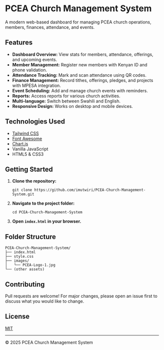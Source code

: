 # PCEA Church Management System

A modern web-based dashboard for managing PCEA church operations, members, finances, attendance, and events.

## Features

- **Dashboard Overview:** View stats for members, attendance, offerings, and upcoming events.
- **Member Management:** Register new members with Kenyan ID and phone validation.
- **Attendance Tracking:** Mark and scan attendance using QR codes.
- **Finance Management:** Record tithes, offerings, pledges, and projects with MPESA integration.
- **Event Scheduling:** Add and manage church events with reminders.
- **Reports:** Access reports for various church activities.
- **Multi-language:** Switch between Swahili and English.
- **Responsive Design:** Works on desktop and mobile devices.

## Technologies Used

- [Tailwind CSS](https://tailwindcss.com/)
- [Font Awesome](https://fontawesome.com/)
- [Chart.js](https://www.chartjs.org/)
- Vanilla JavaScript
- HTML5 & CSS3

## Getting Started

1. **Clone the repository:**
   ```
   git clone https://github.com/imutwiri/PCEA-Church-Management-System.git
   ```
2. **Navigate to the project folder:**
   ```
   cd PCEA-Church-Management-System
   ```
3. **Open `index.html` in your browser.**

## Folder Structure

```
PCEA-Church-Management-System/
├── index.html
├── style.css
├── images/
│   └── PCEA-Logo-1.jpg
└── (other assets)
```

## Contributing

Pull requests are welcome! For major changes, please open an issue first to discuss what you would like to change.

## License

[MIT](LICENSE)

---
© 2025 PCEA Church Management System
